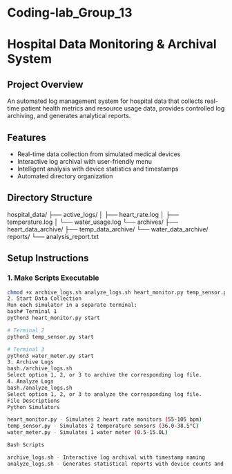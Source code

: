 # Coding-lab_Group_13
# Hospital Data Monitoring & Archival System

## Project Overview
An automated log management system for hospital data that collects real-time patient health metrics and resource usage data, provides controlled log archiving, and generates analytical reports.

## Features
- Real-time data collection from simulated medical devices
- Interactive log archival with user-friendly menu
- Intelligent analysis with device statistics and timestamps
- Automated directory organization

## Directory Structure
hospital_data/
├── active_logs/
│   ├── heart_rate.log
│   ├── temperature.log
│   └── water_usage.log
└── archives/
├── heart_data_archive/
├── temp_data_archive/
└── water_data_archive/
reports/
└── analysis_report.txt

## Setup Instructions

### 1. Make Scripts Executable
```bash
chmod +x archive_logs.sh analyze_logs.sh heart_monitor.py temp_sensor.py water_meter.py
2. Start Data Collection
Run each simulator in a separate terminal:
bash# Terminal 1
python3 heart_monitor.py start

# Terminal 2
python3 temp_sensor.py start

# Terminal 3
python3 water_meter.py start
3. Archive Logs
bash./archive_logs.sh
Select option 1, 2, or 3 to archive the corresponding log file.
4. Analyze Logs
bash./analyze_logs.sh
Select option 1, 2, or 3 to analyze the corresponding log file.
File Descriptions
Python Simulators

heart_monitor.py - Simulates 2 heart rate monitors (55-105 bpm)
temp_sensor.py - Simulates 2 temperature sensors (36.0-38.5°C)
water_meter.py - Simulates 1 water meter (0.5-15.0L)

Bash Scripts

archive_logs.sh - Interactive log archival with timestamp naming
analyze_logs.sh - Generates statistical reports with device counts and timestamps